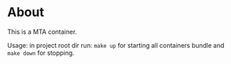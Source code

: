 # About

This is a MTA container.

Usage: in project root dir run: `make up` for starting all containers bundle and `make down` for stopping.
